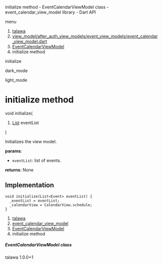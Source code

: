 




initialize method - EventCalendarViewModel class - event\_calendar\_view\_model library - Dart API







menu

1. [talawa](../../index.html)
2. [view\_model/after\_auth\_view\_models/event\_view\_models/event\_calendar\_view\_model.dart](../../file-___home_harshil_Desktop_open-source_palisadoes_talawa_lib_view_model_after_auth_view_models_event_view_models_event_calendar_view_model/)
3. [EventCalendarViewModel](../../file-___home_harshil_Desktop_open-source_palisadoes_talawa_lib_view_model_after_auth_view_models_event_view_models_event_calendar_view_model/EventCalendarViewModel-class.html)
4. initialize method

initialize


dark\_mode

light\_mode




# initialize method


void
initialize(

1. [List](https://api.flutter.dev/flutter/dart-core/List-class.html) eventList

)

Initializes the view model.

**params**:

* `eventList`: list of events.

**returns**:
None


## Implementation

```
void initialize(List<Event> eventList) {
  _eventList = eventList;
  _calendarView = CalendarView.schedule;
}
```

 


1. [talawa](../../index.html)
2. [event\_calendar\_view\_model](../../file-___home_harshil_Desktop_open-source_palisadoes_talawa_lib_view_model_after_auth_view_models_event_view_models_event_calendar_view_model/)
3. [EventCalendarViewModel](../../file-___home_harshil_Desktop_open-source_palisadoes_talawa_lib_view_model_after_auth_view_models_event_view_models_event_calendar_view_model/EventCalendarViewModel-class.html)
4. initialize method

##### EventCalendarViewModel class





talawa
1.0.0+1






